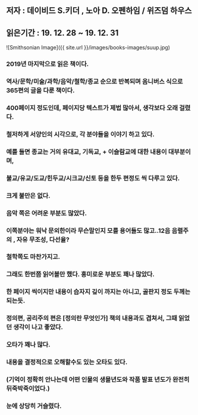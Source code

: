 ## 저자 : 데이비드 S.키더 , 노아 D. 오펜하임 / 위즈덤 하우스

## 읽은기간 : 19. 12. 28  ~ 19. 12. 31

![Smithsonian Image]({{ site.url }}/images/books-images/suup.jpg)


### 2019년 마지막으로 읽은 책이다.

### 역사/문학/미술/과학/음악/철학/종교 순으로 반복되며 옴니버스 식으로 365편의 글을 다룬 책이다.

### 400페이지 정도인데, 페이지당 텍스트가 제법 많아서, 생각보다 오래 걸렸다.

### 철저하게 서양인의 시각으로, 각 분야들을 이야기 하고 있다.

### 예를 들면 종교는 거의 유대교, 기독교, + 이슬람교에 대한 내용이 대부분이며,

### 불교/유교/도교/힌두교/시크교/신토 등을 한두 편정도 씩 다루고 있다.

### 크게 불만은 없다.

### 음악 쪽은 어려운 부분도 많았다.

### 이쪽분야는 워낙 문외한이라 무슨말인지 모를 용어들도 많고..12음 음렬주의 , 자유 무조성, 다선율?

### 철학쪽도 마찬가지고.

### 그래도 한번쯤 읽어볼만 했다. 흥미로운 부분도 꽤나 많았다.

### 한 페이지 씩이지만 내용이 습자지 깊이 까지는 아니고, 골판지 정도 두께는 되는듯.

### 정의편, 공리주의 편은 [정의란 무엇인가] 책의 내용과도 겹쳐서, 그때 읽었던 생각이 나고 좋았다.

### 오타가 꽤나 많다.

### 내용을 결정적으로 오해할수도 있는 오타도 있다.

### (기억이 정확히 안나는데 어떤 인물의 생몰년도와 작품 발표 년도가 완전히 뒤죽박죽이었다.)

### 눈에 상당히 거슬렸다.

